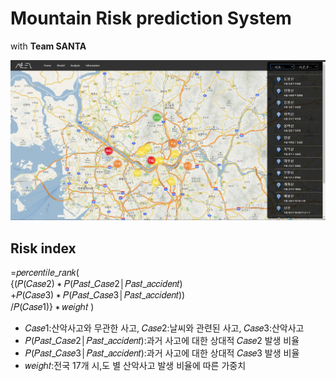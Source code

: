 # Mountain Risk prediction System
with **Team SANTA**

![mainCapture](./static/main.png)

## Risk index
=𝑝𝑒𝑟𝑐𝑒𝑛𝑡𝑖𝑙𝑒_𝑟𝑎𝑛𝑘(<br>
{(𝑃(𝐶𝑎𝑠𝑒2) ∗ 𝑃(𝑃𝑎𝑠𝑡_𝐶𝑎𝑠𝑒2│𝑃𝑎𝑠𝑡_𝑎𝑐𝑐𝑖𝑑𝑒𝑛𝑡) <br>
+𝑃(𝐶𝑎𝑠𝑒3) ∗ 𝑃(𝑃𝑎𝑠𝑡_𝐶𝑎𝑠𝑒3│𝑃𝑎𝑠𝑡_𝑎𝑐𝑐𝑖𝑑𝑒𝑛𝑡)) <br>
/𝑃(𝐶𝑎𝑠𝑒1)} ∗ 𝑤𝑒𝑖𝑔ℎ𝑡 )

* 𝐶𝑎𝑠𝑒1:산악사고와 무관한 사고,  𝐶𝑎𝑠𝑒2:날씨와 관련된 사고,  𝐶𝑎𝑠𝑒3:산악사고
* 𝑃(𝑃𝑎𝑠𝑡_𝐶𝑎𝑠𝑒2│𝑃𝑎𝑠𝑡_𝑎𝑐𝑐𝑖𝑑𝑒𝑛𝑡):과거 사고에 대한 상대적 𝐶𝑎𝑠𝑒2 발생 비율
* 𝑃(𝑃𝑎𝑠𝑡_𝐶𝑎𝑠𝑒3│𝑃𝑎𝑠𝑡_𝑎𝑐𝑐𝑖𝑑𝑒𝑛𝑡):과거 사고에 대한 상대적 𝐶𝑎𝑠𝑒3 발생 비율
* 𝑤𝑒𝑖𝑔ℎ𝑡:전국 17개 시,도 별 산악사고 발생 비율에 따른  가중치 

